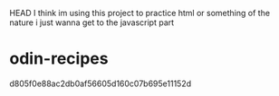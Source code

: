 HEAD
I think im using this project to practice html or something of the nature i just wanna get to the javascript part
# odin-recipes
d805f0e88ac2db0af56605d160c07b695e11152d
